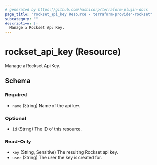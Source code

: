 ```yaml
---
# generated by https://github.com/hashicorp/terraform-plugin-docs
page_title: "rockset_api_key Resource - terraform-provider-rockset"
subcategory: ""
description: |-
  Manage a Rockset Api Key.
---
```


# rockset_api_key (Resource)

Manage a Rockset Api Key.



<!-- schema generated by tfplugindocs -->
## Schema

### Required

- `name` (String) Name of the api key.

### Optional

- `id` (String) The ID of this resource.

### Read-Only

- `key` (String, Sensitive) The resulting Rockset api key.
- `user` (String) The user the key is created for.


